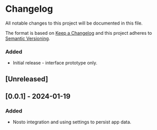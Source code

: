 # Changelog

All notable changes to this project will be documented in this file.

The format is based on [Keep a Changelog](http://keepachangelog.com/en/1.0.0/)
and this project adheres to [Semantic Versioning](http://semver.org/spec/v2.0.0.html).

### Added

- Initial release - interface prototype only.

## [Unreleased]

## [0.0.1] - 2024-01-19

### Added

- Nosto integration and using settings to persist app data.
